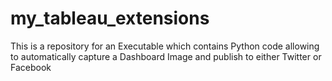 # my_tableau_extensions

This is a repository for an Executable which contains Python code allowing to automatically capture a Dashboard Image and publish to either
Twitter or Facebook
